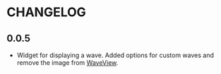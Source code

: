 # CHANGELOG

## 0.0.5

* Widget for displaying a wave. Added options for custom waves and remove the image from [WaveView](https://github.com/While1true/WaveView_flutter).
